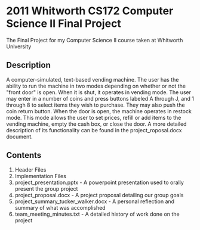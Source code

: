 # 2011 Whitworth CS172 Computer Science II Final Project

The Final Project for my Computer Science II course taken at Whitworth University

## Description
A computer-simulated, text-based vending machine. The user has the ability to run the machine in two modes depending on whether or not the "front door" is open. When it is shut, it operates in vending mode. The user may enter in a number of coins and press buttons labeled A through J, and 1 through 8 to select items they wish to purchase. They may also push the coin return button. When the door is open, the machine operates in restock mode. This mode allows the user to set prices, refill or add items to the vending machine, empty the cash box, or close the door. A more detailed description of its functionality can be found in the project_roposal.docx document.

## Contents

  1.  Header Files
  2.  Implementation Files
  3.  project_presentation.pptx             - A powerpoint presentation used to orally present the group project
  4.  project_proposal.docx                 - A project proposal detailing our group goals
  5.  project_summary_tucker_walker.docx    - A personal reflection and summary of what was accomplished
  6.  team_meeting_minutes.txt              - A detailed history of work done on the project
